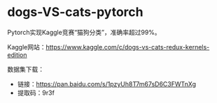 # dogs-VS-cats-pytorch
Pytorch实现Kaggle竞赛“猫狗分类”，准确率超过99%。

Kaggle网站：https://www.kaggle.com/c/dogs-vs-cats-redux-kernels-edition

数据集下载：
- 链接：https://pan.baidu.com/s/1pzyUh8T7m67sD6C3FWTnXg 
- 提取码：9r3f 
